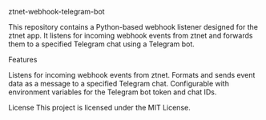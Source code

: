 ztnet-webhook-telegram-bot

This repository contains a Python-based webhook listener designed for the ztnet app. 
It listens for incoming webhook events from ztnet and forwards them to a specified Telegram chat using a Telegram bot.

Features

Listens for incoming webhook events from ztnet.
Formats and sends event data as a message to a specified Telegram chat.
Configurable with environment variables for the Telegram bot token and chat IDs.


License
This project is licensed under the MIT License.
